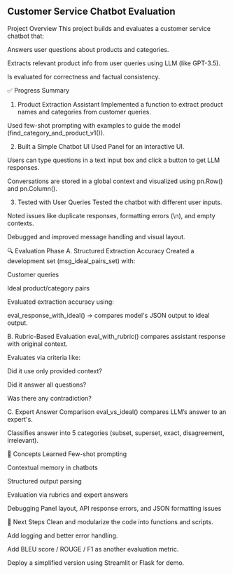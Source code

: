 
## Customer Service Chatbot Evaluation

Project Overview
This project builds and evaluates a customer service chatbot that:

Answers user questions about products and categories.

Extracts relevant product info from user queries using LLM (like GPT-3.5).

Is evaluated for correctness and factual consistency.

✅ Progress Summary
1. Product Extraction Assistant
Implemented a function to extract product names and categories from customer queries.

Used few-shot prompting with examples to guide the model (find_category_and_product_v1()).

2. Built a Simple Chatbot UI
Used Panel for an interactive UI.

Users can type questions in a text input box and click a button to get LLM responses.

Conversations are stored in a global context and visualized using pn.Row() and pn.Column().

3. Tested with User Queries
Tested the chatbot with different user inputs.

Noted issues like duplicate responses, formatting errors (\n), and empty contexts.

Debugged and improved message handling and visual layout.

🔍 Evaluation Phase
A. Structured Extraction Accuracy
Created a development set (msg_ideal_pairs_set) with:

Customer queries

Ideal product/category pairs

Evaluated extraction accuracy using:

eval_response_with_ideal() → compares model's JSON output to ideal output.

B. Rubric-Based Evaluation
eval_with_rubric() compares assistant response with original context.

Evaluates via criteria like:

Did it use only provided context?

Did it answer all questions?

Was there any contradiction?

C. Expert Answer Comparison
eval_vs_ideal() compares LLM’s answer to an expert's.

Classifies answer into 5 categories (subset, superset, exact, disagreement, irrelevant).

🧠 Concepts Learned
Few-shot prompting

Contextual memory in chatbots

Structured output parsing

Evaluation via rubrics and expert answers

Debugging Panel layout, API response errors, and JSON formatting issues

🔧 Next Steps
Clean and modularize the code into functions and scripts.

Add logging and better error handling.

Add BLEU score / ROUGE / F1 as another evaluation metric.

Deploy a simplified version using Streamlit or Flask for demo.

